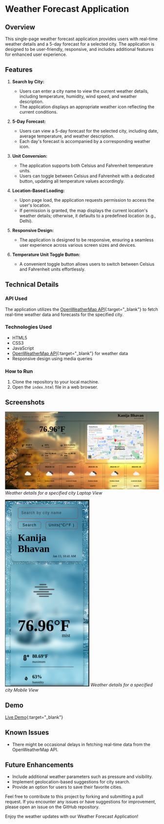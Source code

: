 # Weather Forecast Application

## Overview

This single-page weather forecast application provides users with real-time weather details and a 5-day forecast for a selected city. The application is designed to be user-friendly, responsive, and includes additional features for enhanced user experience.

## Features

1. **Search by City:**
   - Users can enter a city name to view the current weather details, including temperature, humidity, wind speed, and weather description.
   - The application displays an appropriate weather icon reflecting the current conditions.

2. **5-Day Forecast:**
   - Users can view a 5-day forecast for the selected city, including date, average temperature, and weather description.
   - Each day's forecast is accompanied by a corresponding weather icon.

3. **Unit Conversion:**
   - The application supports both Celsius and Fahrenheit temperature units.
   - Users can toggle between Celsius and Fahrenheit with a dedicated button, updating all temperature values accordingly.

4. **Location-Based Loading:**
   - Upon page load, the application requests permission to access the user's location.
   - If permission is granted, the map displays the current location's weather details; otherwise, it defaults to a predefined location (e.g., Delhi).

5. **Responsive Design:**
   - The application is designed to be responsive, ensuring a seamless user experience across various screen sizes and devices.

6. **Temperature Unit Toggle Button:**
   - A convenient toggle button allows users to switch between Celsius and Fahrenheit units effortlessly.

## Technical Details

### API Used

The application utilizes the [OpenWeatherMap API](https://openweathermap.org/){:target="_blank"} to fetch real-time weather data and forecasts for the specified city.

### Technologies Used

- HTML5
- CSS3
- JavaScript
- [OpenWeatherMap API](https://openweathermap.org/){:target="_blank"} for weather data
- Responsive design using media queries

### How to Run

1. Clone the repository to your local machine.
2. Open the `index.html` file in a web browser.

## Screenshots

![Screenshot 1](/src/Images/LaptopView.png)
*Weather details for a specified city Laptop View*

![Screenshot 2](/src/Images/MobileView.png)
*Weather details for a specified city Mobile View*




## Demo

[Live Demo](https://styledotme.vercel.app/){:target="_blank"}

## Known Issues

- There might be occasional delays in fetching real-time data from the OpenWeatherMap API.

## Future Enhancements

- Include additional weather parameters such as pressure and visibility.
- Implement geolocation-based suggestions for city search.
- Provide an option for users to save their favorite cities.

Feel free to contribute to this project by forking and submitting a pull request. If you encounter any issues or have suggestions for improvement, please open an issue on the GitHub repository.

Enjoy the weather updates with our Weather Forecast Application!
